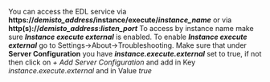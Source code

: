 You can access the EDL service via **https://*demisto_address*/instance/execute/*instance_name*** or via **http(s)://*demisto_address*:*listen_port***
To access by instance name make sure ***Instance execute external*** is enabled. 
To enable ***Instance execute external*** go to Settings->About->Troubleshooting. Make sure that under **Server Configuration**
you have ***instance.execute.external*** set to true, if not then click on *+ Add Server Configuration* and add in Key *instance.execute.external* and in Value *true* 
